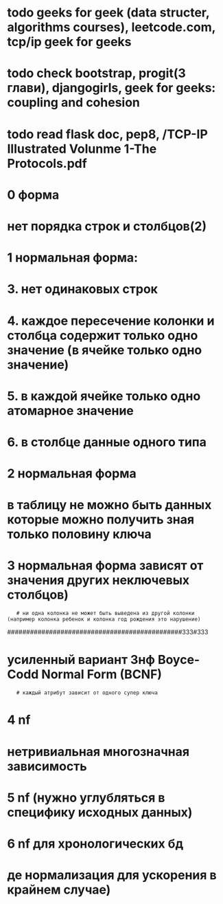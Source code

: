 

# todo geeks for geek (data structer, algorithms courses), leetcode.com, tcp/ip geek for geeks

# todo check bootstrap, progit(3 глави), djangogirls, geek for geeks: coupling and cohesion

# todo read flask doc, pep8, /TCP-IP Illustrated Volunme 1-The Protocols.pdf

#  0 форма
   #  нет порядка строк и столбцов(2)

# 1 нормальная форма:
#    3. нет одинаковых строк
#    4. каждое пересечение колонки и столбца содержит только одно значение (в ячейке только одно значение)
#     5. в каждой ячейке только одно атомарное значение
#     6. в столбце данные одного типа
# 2 нормальная форма
 #     в таблицу не можно быть данных которые можно получить зная только половину ключа
# 3 нормальная форма зависят от значения других неключевых столбцов)
       # ни одна колонка не может быть выведена из другой колонки (например колонка ребенок и колонка год рождения это нарушение)
##############################################333#333

# усиленный вариант 3нф Boyce-Codd Normal Form (BCNF)
       # каждый атрибут зависит от одного супер ключа
# 4 nf
   # нетривиальная многозначная зависимость
# 5 nf (нужно углубляться в специфику исходных данных)
# 6 nf для хронологических бд
# де нормализация для ускорения в крайнем случае)


